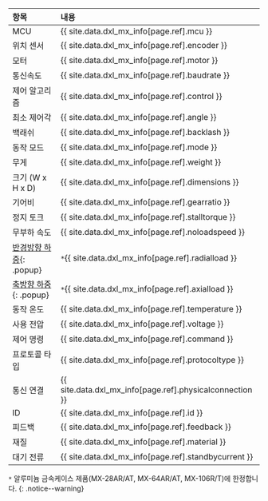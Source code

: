 
| 항목                      | 내용                                                     |
|:--------------------------|:---------------------------------------------------------|
| MCU                       | {{ site.data.dxl_mx_info[page.ref].mcu }}                |
| 위치 센서                 | {{ site.data.dxl_mx_info[page.ref].encoder }}            |
| 모터                      | {{ site.data.dxl_mx_info[page.ref].motor }}              |
| 통신속도                  | {{ site.data.dxl_mx_info[page.ref].baudrate }}           |
| 제어 알고리즘             | {{ site.data.dxl_mx_info[page.ref].control }}            |
| 최소 제어각               | {{ site.data.dxl_mx_info[page.ref].angle }}              |
| 백래쉬                    | {{ site.data.dxl_mx_info[page.ref].backlash }}           |
| 동작 모드                 | {{ site.data.dxl_mx_info[page.ref].mode }}               |
| 무게                      | {{ site.data.dxl_mx_info[page.ref].weight }}             |
| 크기 (W x H x D)          | {{ site.data.dxl_mx_info[page.ref].dimensions }}         |
| 기어비                    | {{ site.data.dxl_mx_info[page.ref].gearratio }}          |
| 정지 토크                 | {{ site.data.dxl_mx_info[page.ref].stalltorque }}        |
| 무부하 속도               | {{ site.data.dxl_mx_info[page.ref].noloadspeed }}        |
| [반경방향 하중]{: .popup} | `*`{{ site.data.dxl_mx_info[page.ref].radialload }}      |
| [축방향 하중]{: .popup}   | `*`{{ site.data.dxl_mx_info[page.ref].axialload }}       |
| 동작 온도                 | {{ site.data.dxl_mx_info[page.ref].temperature }}        |
| 사용 전압                 | {{ site.data.dxl_mx_info[page.ref].voltage }}            |
| 제어 명령                 | {{ site.data.dxl_mx_info[page.ref].command }}            |
| 프로토콜 타입             | {{ site.data.dxl_mx_info[page.ref].protocoltype }}       |
| 통신 연결                 | {{ site.data.dxl_mx_info[page.ref].physicalconnection }} |
| ID                        | {{ site.data.dxl_mx_info[page.ref].id }}                 |
| 피드백                    | {{ site.data.dxl_mx_info[page.ref].feedback }}           |
| 재질                      | {{ site.data.dxl_mx_info[page.ref].material }}           |
| 대기 전류                 | {{ site.data.dxl_mx_info[page.ref].standbycurrent }}     |

`*` 알루미늄 금속케이스 제품(MX-28AR/AT, MX-64AR/AT, MX-106R/T)에 한정합니다.
{: .notice--warning}

[반경방향 하중]: /docs/kr/popup/axial_radial/
[축방향 하중]: /docs/kr/popup/axial_radial/
